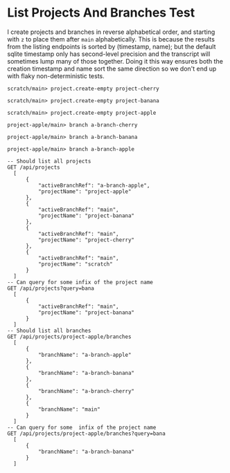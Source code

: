 # List Projects And Branches Test

I create projects and branches in reverse alphabetical order, and starting with `z`
to place them after `main` alphabetically.
This is because the results from the listing endpoints is sorted by (timestamp, name); but
the default sqlite timestamp only has second-level precision and the transcript will sometimes
lump many of those together. Doing it this way ensures both the creation timestamp and name sort
the same direction so we don't end up with flaky non-deterministic tests.

``` ucm :hide
scratch/main> project.create-empty project-cherry

scratch/main> project.create-empty project-banana

scratch/main> project.create-empty project-apple

project-apple/main> branch a-branch-cherry

project-apple/main> branch a-branch-banana

project-apple/main> branch a-branch-apple
```

``` api
-- Should list all projects
GET /api/projects
  [
      {
          "activeBranchRef": "a-branch-apple",
          "projectName": "project-apple"
      },
      {
          "activeBranchRef": "main",
          "projectName": "project-banana"
      },
      {
          "activeBranchRef": "main",
          "projectName": "project-cherry"
      },
      {
          "activeBranchRef": "main",
          "projectName": "scratch"
      }
  ]
-- Can query for some infix of the project name
GET /api/projects?query=bana
  [
      {
          "activeBranchRef": "main",
          "projectName": "project-banana"
      }
  ]
-- Should list all branches
GET /api/projects/project-apple/branches
  [
      {
          "branchName": "a-branch-apple"
      },
      {
          "branchName": "a-branch-banana"
      },
      {
          "branchName": "a-branch-cherry"
      },
      {
          "branchName": "main"
      }
  ]
-- Can query for some  infix of the project name
GET /api/projects/project-apple/branches?query=bana
  [
      {
          "branchName": "a-branch-banana"
      }
  ]
```
